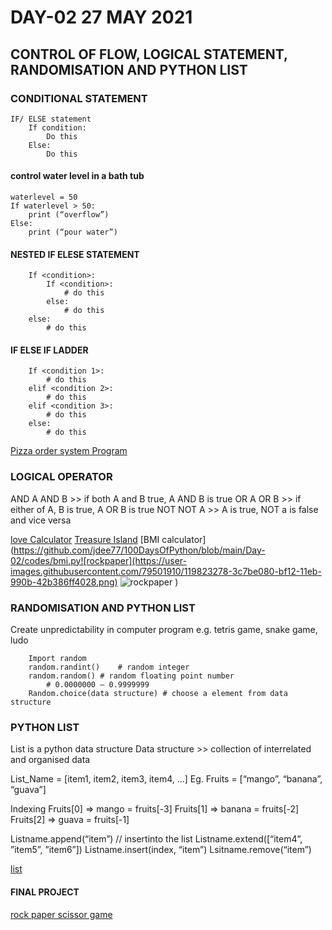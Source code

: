 # DAY-02 27 MAY 2021
## CONTROL OF FLOW, LOGICAL STATEMENT, RANDOMISATION AND PYTHON LIST 

### CONDITIONAL STATEMENT 
	IF/ ELSE statement
		If condition:
			Do this
		Else: 
			Do this 
#### control water level in a bath tub
	waterlevel = 50
	If waterlevel > 50:
		print (“overflow”)
	Else:
		print (“pour water”)

#### NESTED IF ELESE STATEMENT
		If <condition>:
			If <condition>:
				# do this
			else:
				# do this
		else:
			# do this

#### IF ELSE IF LADDER 
		If <condition 1>:
			# do this
		elif <condition 2>:
			# do this
		elif <condition 3>:
			# do this
		else:
			# do this
      
[Pizza order system Program](https://github.com/jdee77/100DaysOfPython/blob/main/Day-02/codes/pizzaorder.py)

	 
### LOGICAL OPERATOR 
AND 		A AND B >> if both A and B true, A AND B is true
OR		A OR B	>> if either of A, B is true, A OR B is true
NOT		NOT A	>> A is true, NOT a is false and vice versa

[love Calculator](https://github.com/jdee77/100DaysOfPython/blob/main/Day-02/codes/love%20calculator.py)
[Treasure Island](https://github.com/jdee77/100DaysOfPython/blob/main/Day-02/codes/treasureisland.py)
[BMI calculator](https://github.com/jdee77/100DaysOfPython/blob/main/Day-02/codes/bmi.py![rockpaper](https://user-images.githubusercontent.com/79501910/119823278-3c7be080-bf12-11eb-990b-42b386ff4028.png)
![rockpaper](https://user-images.githubusercontent.com/79501910/119823334-4f8eb080-bf12-11eb-9cb8-ac7a5203b2a8.png)
)
### RANDOMISATION AND PYTHON LIST
Create unpredictability in computer program e.g. tetris game, snake game, ludo
	
		Import random
		random.randint()	# random integer
		random.random()	# random floating point number 
			# 0.0000000 – 0.9999999
		Random.choice(data structure) # choose a element from data structure
	
### PYTHON LIST 
List is a python data structure
Data structure >> collection of interrelated and organised data 
		
List_Name = [item1, item2, item3, item4, …]
Eg. Fruits = [“mango”, “banana”, “guava”]	
	
Indexing 
		Fruits[0] =>   	mango	= fruits[-3]
		Fruits[1] =>	banana = fruits[-2]
		Fruits[2] => 	guava  	=  fruits[-1]

   Listname.append(“item”) 	// insertinto the list 
    Listname.extend([“item4”, ”item5”, ”item6”])
		Listname.insert(index, “item”)
		Lsitname.remove(“item”)
		
[list](https://github.com/jdee77/100DaysOfPython/blob/main/Day-02/codes/list.py)

#### FINAL PROJECT
[rock paper scissor game](https://github.com/jdee77/100DaysOfPython/tree/main/Day-02/rockPaperScissor)

